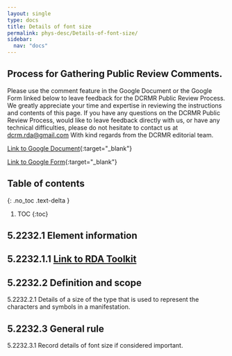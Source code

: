 ```yaml
---
layout: single
type: docs
title: Details of font size
permalink: phys-desc/Details-of-font-size/
sidebar:
  nav: "docs"
---
```


## Process for Gathering Public Review Comments.
Please use the comment feature in the Google Document or the Google Form linked below to leave feedback for the DCRMR Public Review Process.  We greatly appreciate your time and expertise in reviewing the instructions and contents of this page.  If you have any questions on the DCRMR Public Review Process, would like to leave feedback directly with us, or have any technical difficulties, please do not hesitate to contact us at dcrm.rda@gmail.com  With kind regards from the DCRMR editorial team.

[Link to Google Document](https://docs.google.com/document/d/1wh4-Q_cbDkBxxTrU-E5Pa-YFSg28U0J4i2wIB4l-K5Y/edit#){:target="_blank"}

[Link to Google Form](https://docs.google.com/forms/d/e/1FAIpQLSdNtJkbY1mngdTcvCoB7zZcpaIuuKHvlbyiidP-QunDy14VcQ/viewform){:target="_blank"}

## Table of contents
{: .no_toc .text-delta }

1. TOC
{:toc}


## 5.2232.1 Element information

<a name="5.2232.1.1">5.2232.1.1</a> [Link to RDA Toolkit](
https://beta.rdatoolkit.org/en-US_ala-d818f2c6-cced-357b-87ca-a4b482a249c4)
---

## 5.2232.2 Definition and scope

<a name="5.2232.2.1">5.2232.2.1</a> Details of a size of the type that is used to represent the characters and symbols in a manifestation.


## 5.2232.3 General rule 

<a name="5.2232.3.1">5.2232.3.1</a> Record details of font size if considered important.
